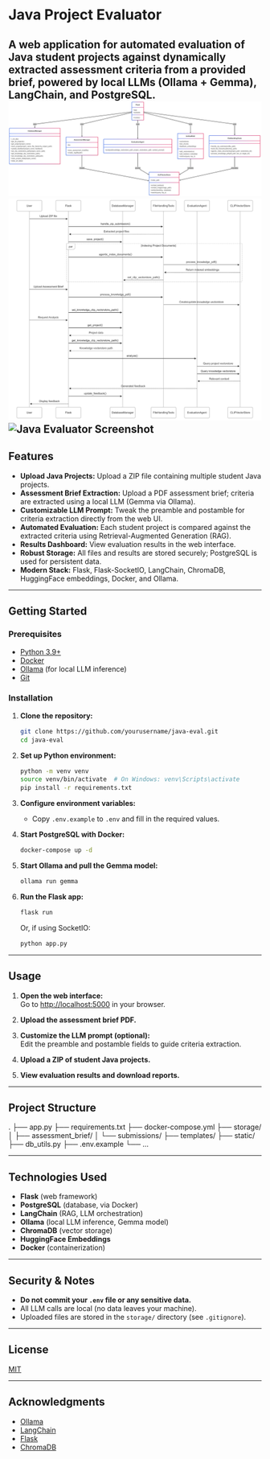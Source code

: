 # Java Project Evaluator

A web application for automated evaluation of Java student projects against dynamically extracted assessment criteria from a provided brief, powered by local LLMs (Ollama + Gemma), LangChain, and PostgreSQL.
![Java Evaluator Class Diagram](images/Java-eval_class.png)
![Java Evaluator Sequence Diagram](images/Java-eval_swimlane.png)
![Java Evaluator Screenshot](images/java.jpg)
---

## Features

- **Upload Java Projects:** Upload a ZIP file containing multiple student Java projects.
- **Assessment Brief Extraction:** Upload a PDF assessment brief; criteria are extracted using a local LLM (Gemma via Ollama).
- **Customizable LLM Prompt:** Tweak the preamble and postamble for criteria extraction directly from the web UI.
- **Automated Evaluation:** Each student project is compared against the extracted criteria using Retrieval-Augmented Generation (RAG).
- **Results Dashboard:** View evaluation results in the web interface.
- **Robust Storage:** All files and results are stored securely; PostgreSQL is used for persistent data.
- **Modern Stack:** Flask, Flask-SocketIO, LangChain, ChromaDB, HuggingFace embeddings, Docker, and Ollama.

---

## Getting Started

### Prerequisites

- [Python 3.9+](https://www.python.org/)
- [Docker](https://www.docker.com/)
- [Ollama](https://ollama.com/) (for local LLM inference)
- [Git](https://git-scm.com/)

### Installation

1. **Clone the repository:**
   ```bash
   git clone https://github.com/yourusername/java-eval.git
   cd java-eval
   ```

2. **Set up Python environment:**
   ```bash
   python -m venv venv
   source venv/bin/activate  # On Windows: venv\Scripts\activate
   pip install -r requirements.txt
   ```

3. **Configure environment variables:**
   - Copy `.env.example` to `.env` and fill in the required values.

4. **Start PostgreSQL with Docker:**
   ```bash
   docker-compose up -d
   ```

5. **Start Ollama and pull the Gemma model:**
   ```bash
   ollama run gemma
   ```

6. **Run the Flask app:**
   ```bash
   flask run
   ```
   Or, if using SocketIO:
   ```bash
   python app.py
   ```

---

## Usage

1. **Open the web interface:**  
   Go to [http://localhost:5000](http://localhost:5000) in your browser.

2. **Upload the assessment brief PDF.**

3. **Customize the LLM prompt (optional):**  
   Edit the preamble and postamble fields to guide criteria extraction.

4. **Upload a ZIP of student Java projects.**

5. **View evaluation results and download reports.**

---

## Project Structure 
.
├── app.py
├── requirements.txt
├── docker-compose.yml
├── storage/
│ ├── assessment_brief/
│ └── submissions/
├── templates/
├── static/
├── db_utils.py
├── .env.example
└── ...

---

## Technologies Used

- **Flask** (web framework)
- **PostgreSQL** (database, via Docker)
- **LangChain** (RAG, LLM orchestration)
- **Ollama** (local LLM inference, Gemma model)
- **ChromaDB** (vector storage)
- **HuggingFace Embeddings**
- **Docker** (containerization)

---

## Security & Notes

- **Do not commit your `.env` file or any sensitive data.**
- All LLM calls are local (no data leaves your machine).
- Uploaded files are stored in the `storage/` directory (see `.gitignore`).

---

## License

[MIT](LICENSE)

---

## Acknowledgments

- [Ollama](https://ollama.com/)
- [LangChain](https://www.langchain.com/)
- [Flask](https://flask.palletsprojects.com/)
- [ChromaDB](https://www.trychroma.com/)
